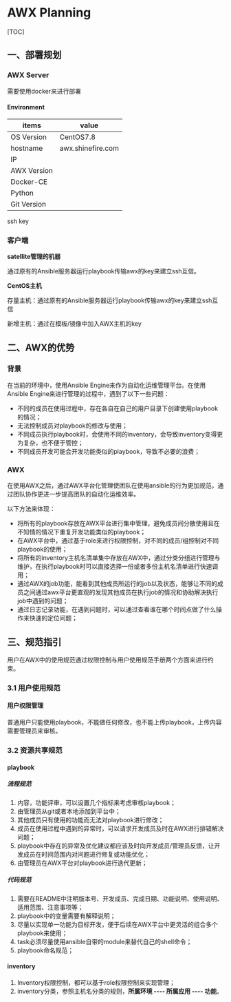 # AWX Planning

[TOC]

## 一、部署规划

### AWX Server

需要使用docker来进行部署

#### Environment

| items       | value             |
| ----------- | ----------------- |
| OS Version  | CentOS7.8         |
| hostname    | awx.shinefire.com |
| IP          |                   |
| AWX Version |                   |
| Docker-CE   |                   |
| Python      |                   |
| Git Version |                   |

ssh key

### 客户端

**satellite管理的机器**

通过原有的Ansible服务器运行playbook传输awx的key来建立ssh互信。

**CentOS主机**

存量主机：通过原有的Ansible服务器运行playbook传输awx的key来建立ssh互信

新增主机：通过在模板/镜像中加入AWX主机的key



## 二、AWX的优势

### 背景

在当前的环境中，使用Ansible Engine来作为自动化运维管理平台。在使用Ansible Engine来进行管理的过程中，遇到了以下一些问题：

- 不同的成员在使用过程中，存在各自在自己的用户目录下创建使用playbook的情况；
- 无法控制成员对playbook的修改与使用；
- 不同成员执行playbook时，会使用不同的inventory，会导致inventory变得更为复杂，也不便于管控；
- 不同成员开发可能会开发功能类似的playbook，导致不必要的浪费；

### AWX

在使用AWX之后，通过AWX平台化管理使团队在使用ansible的行为更加规范，通过团队协作更进一步提高团队的自动化运维效率。

以下方法来体现：

- 将所有的playbook存放在AWX平台进行集中管理，避免成员间分散使用且在不知情的情况下重复开发功能类似的playbook；
- 在AWX平台中，通过基于role来进行权限控制，对不同的成员/组控制对不同playbook的使用；
- 将所有的inventory主机名清单集中存放在AWX中，通过分类分组进行管理与维护，在执行playbook时可以直接选择一份或者多份主机名清单进行快速调用；
- 通过AWX的job功能，能看到其他成员所运行的job以及状态，能够让不同的成员之间通过awx平台更直观的发现其他成员在执行job的情况和协助解决执行job中遇到的问题；
- 通过日志记录功能，在遇到问题时，可以通过查看谁在哪个时间点做了什么操作来快速的定位问题；



## 三、规范指引

用户在AWX中的使用规范通过权限控制与用户使用规范手册两个方面来进行约束。

### 3.1 用户使用规范

#### 用户权限管理

普通用户只能使用playbook，不能做任何修改，也不能上传playbook，上传内容需要管理员来审核。

### 3.2 资源共享规范

#### playbook

##### 流程规范

1. 内容，功能评审，可以设置几个指标来考虑审核playbook；
2. 由管理员从git或者本地添加到平台中；
3. 其他成员只有使用的功能而无法对playbook进行修改；
4. 成员在使用过程中遇到的异常时，可以请求开发成员及时在AWX进行排错解决问题；
5. playbook中存在的异常及优化建议都应该及时向开发成员/管理员反馈，让开发成员在时间范围内对问题进行修复或功能优化；
6. 由管理员在AWX平台对playbook进行迭代更新；

##### 代码规范

1. 需要在README中注明版本号、开发成员、完成日期、功能说明、使用说明、适用范围、注意事项等；
2. playbook中的变量需要有解释说明；
3. 尽量以实现单一功能为目标开发，便于后续在AWX平台中更灵活的组合多个playbook来使用；
4. task必须尽量使用ansible自带的module来替代自己的shell命令；
5. playbook命名规范；

#### inventory

1. Inventory权限控制，都可以基于role权限控制来实现管理；
2. inventory分类，参照主机名分类的规则，**所属环境 ---- 所属应用 ---- 功能**。